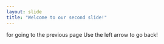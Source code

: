 ```yaml
---
layout: slide
title: "Welcome to our second slide!"
---
```

for going to the previous page
Use the left arrow to go back!
